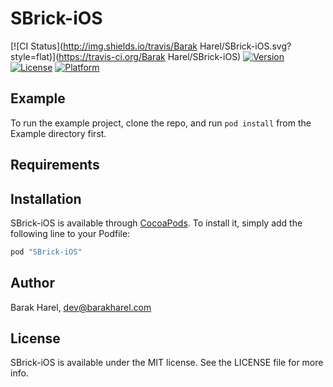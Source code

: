 # SBrick-iOS

[![CI Status](http://img.shields.io/travis/Barak Harel/SBrick-iOS.svg?style=flat)](https://travis-ci.org/Barak Harel/SBrick-iOS)
[![Version](https://img.shields.io/cocoapods/v/SBrick-iOS.svg?style=flat)](http://cocoapods.org/pods/SBrick-iOS)
[![License](https://img.shields.io/cocoapods/l/SBrick-iOS.svg?style=flat)](http://cocoapods.org/pods/SBrick-iOS)
[![Platform](https://img.shields.io/cocoapods/p/SBrick-iOS.svg?style=flat)](http://cocoapods.org/pods/SBrick-iOS)

## Example

To run the example project, clone the repo, and run `pod install` from the Example directory first.

## Requirements

## Installation

SBrick-iOS is available through [CocoaPods](http://cocoapods.org). To install
it, simply add the following line to your Podfile:

```ruby
pod "SBrick-iOS"
```

## Author

Barak Harel, dev@barakharel.com

## License

SBrick-iOS is available under the MIT license. See the LICENSE file for more info.
